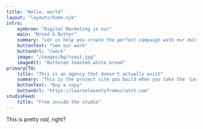 ```yaml
---
title: "Hello, world"
layout: "layouts/home.njk"
intro:
    eyebrow: "Digital Marketing is our"
    main: "Bread & Butter"
    summary: "Let us help you create the perfect campaign with our multi-faceted team of talented creatives."
    buttonText: "See our work"
    buttonUrl: "/work"
    image: "/images/bg/toast.jpg"
    imageAlt: "Buttered toasted white bread"
primaryCTA:
    title: "This is an agency that doesn't actually exist"
    summary: "This is the project site you build when you take the 'Learn Eleventy From Scratch' course so it is all made up as a pretend context. You will learn a lot about Eleventy by building this site though. Take the course today!"
    buttonText: "Buy a copy"
    buttonUrl: "https://learneleventyfromscratch.com"
studioFeed:
    title: "From inside the studio"
---
```


This is pretty _rad_, right?